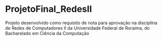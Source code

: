# ProjetoFinal_RedesII
Projeto desenvolvido como requisito de nota para aprovação na disciplina de Redes de Computadores II da Universidade Federal de Roraima, do Bacharelado em Ciência da Computação
